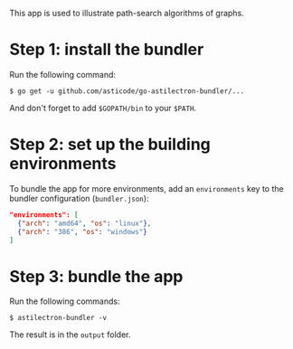 This app is used to illustrate path-search algorithms of graphs.

# Step 1: install the bundler

Run the following command:

    $ go get -u github.com/asticode/go-astilectron-bundler/...
    
And don't forget to add `$GOPATH/bin` to your `$PATH`.

# Step 2: set up the building environments

To bundle the app for more environments, add an `environments` key to the bundler configuration (`bundler.json`):

```json
"environments": [
  {"arch": "amd64", "os": "linux"},
  {"arch": "386", "os": "windows"}
]
```
    
# Step 3: bundle the app

Run the following commands:

    $ astilectron-bundler -v

The result is in the `output` folder.
